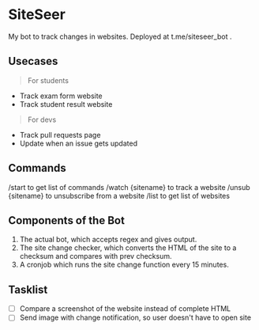# SiteSeer

My bot to track changes in websites. Deployed at t.me/siteseer_bot .

## Usecases

> For students

* Track exam form website
* Track student result website

> For devs

* Track pull requests page
* Update when an issue gets updated

## Commands

/start to get list of commands
/watch {sitename} to track a website
/unsub {sitename} to unsubscribe from a website
/list to get list of websites

## Components of the Bot

1. The actual bot, which accepts regex and gives output.
2. The site change checker, which converts the HTML of the site to a checksum and compares with prev checksum.
3. A cronjob which runs the site change function every 15 minutes.

## Tasklist

- [ ] Compare a screenshot of the website instead of complete HTML
- [ ] Send image with change notification, so user doesn't have to open site
